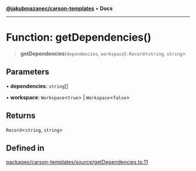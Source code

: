 [**@jakubmazanec/carson-templates**](../README.md) • **Docs**

---

# Function: getDependencies()

> **getDependencies**(`dependencies`, `workspace`): `Record`\<`string`, `string`\>

## Parameters

• **dependencies**: `string`[]

• **workspace**: `Workspace`\<`true`\> \| `Workspace`\<`false`\>

## Returns

`Record`\<`string`, `string`\>

## Defined in

[packages/carson-templates/source/getDependencies.ts:11](https://github.com/jakubmazanec/tools/blob/6ed2cc9bf798455a62cfc34def34fef748169fa2/packages/carson-templates/source/getDependencies.ts#L11)
